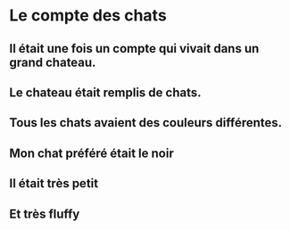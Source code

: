# Le compte des chats

## Il était une fois un compte qui vivait dans un grand chateau.

## Le chateau était remplis de chats.

## Tous les chats avaient des couleurs différentes.

## Mon chat préféré était le noir   

## Il était très petit 

## Et très fluffy
